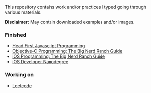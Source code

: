 This repository contains work and/or practices I typed going through various materials.

**Disclaimer:** May contain downloaded examples and/or images. 

### Finished
 - [Head First Javascript Programming](Head-First-JavaScript-Programming/)
 - [Objective-C Programming: The Big Nerd Ranch Guide](Objective-C-by-Aaron-Hillegass/)
 - [iOS Programming: The Big Nerd Ranch Guide](iOS-Programming/)
 - [iOS Developer Nanodegree](Udacity-iOS-Nanodegree)

<!-- - [iTunes U: Developing iOS 7 Apps for iPhone and iPad](Developing-iOS-7-Apps-for-iPhone-and-iPad/)-->


### Working on
<!-- - [Core Data by Tutorials](Core-Data-by-Tutorials)-->
- [Leetcode](Leetcode-swift/)

 <!-- - [Developing iOS 8 Apps with Swift](Developing-iOS-8-Apps-with-Swift)-->
 
<!-- - [CSS Secrets](CSS-Secrets/)
 - [JavaScript Design Patterns](Udacity.com/JavaScript-Design-Patterns/)
 - [Cocoa Programing for OSX](Cocoa-Programming-for-OSX)
 - [Effective Modern C++](Effective-Modern-C++)
 - [Developing iOS 7 Apps for iPhone and iPad](Developing-iOS-7-Apps-for-iPhone-and-iPad)-->
